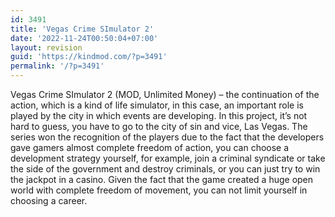```yaml
---
id: 3491
title: 'Vegas Crime SImulator 2'
date: '2022-11-24T00:50:04+07:00'
layout: revision
guid: 'https://kindmod.com/?p=3491'
permalink: '/?p=3491'
---
```


Vegas Crime SImulator 2 (MOD, Unlimited Money) – the continuation of the action, which is a kind of life simulator, in this case, an important role is played by the city in which events are developing. In this project, it’s not hard to guess, you have to go to the city of sin and vice, Las Vegas. The series won the recognition of the players due to the fact that the developers gave gamers almost complete freedom of action, you can choose a development strategy yourself, for example, join a criminal syndicate or take the side of the government and destroy criminals, or you can just try to win the jackpot in a casino. Given the fact that the game created a huge open world with complete freedom of movement, you can not limit yourself in choosing a career.